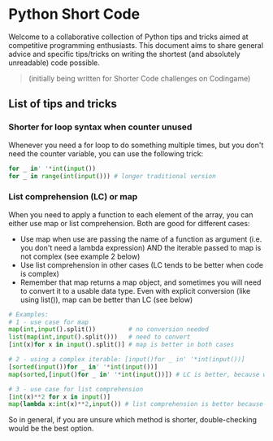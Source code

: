 # Python Short Code
Welcome to a collaborative collection of Python tips and tricks aimed at competitive programming enthusiasts. This document aims to share general advice and specific tips/tricks on writing the shortest (and absolutely unreadable) code possible.
> (initially being written for Shorter Code challenges on Codingame)

## List of tips and tricks
### Shorter for loop syntax when counter unused
Whenever you need a for loop to do something multiple times, but you don't need the counter variable, you can use the following trick:
```py
for _ in' '*int(input())
for _ in range(int(input())) # longer traditional version
```
### List comprehension (LC) or map
When you need to apply a function to each element of the array, you can either use map or list comprehension. Both are good for different cases:
- Use map when use are passing the name of a function as argument (i.e. you don't need a lambda expression) AND the iterable passed to map is not complex (see example 2 below)
- Use list comprehension in other cases (LC tends to be better when code is complex)
- Remember that map returns a map object, and sometimes you will need to convert it to a usable data type. Even with explicit conversion (like using list()), map can be better than LC (see below)
```py
# Examples:
# 1 - use case for map
map(int,input().split())         # no conversion needed
list(map(int,input().split()))   # need to convert
[int(x)for x in input().split()] # map is better in both cases

# 2 - using a complex iterable: [input()for _ in' '*int(input())]
[sorted(input())for _ in' '*int(input())]
map(sorted,[input()for _ in' '*int(input())]) # LC is better, because we can embed the applied function into the iterable

# 3 - use case for list comprehension
[int(x)**2 for x in input()]
map(lambda x:int(x)**2,input()) # list comprehension is better because of lambda expression in map
```
So in general, if you are unsure which method is shorter, double-checking would be the best option.

